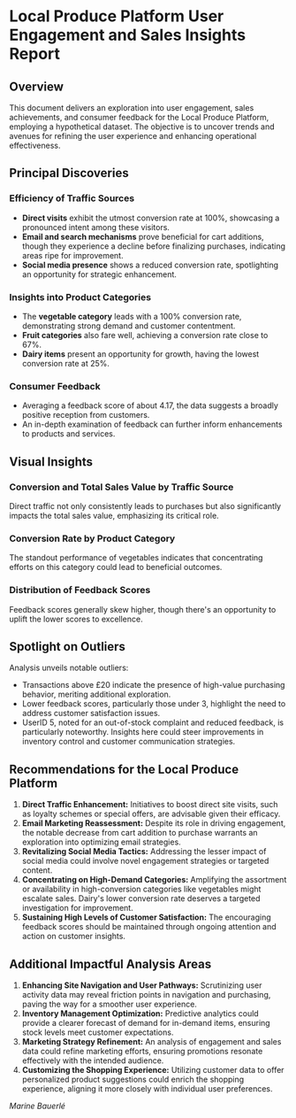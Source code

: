 # Local Produce Platform User Engagement and Sales Insights Report

## Overview
This document delivers an exploration into user engagement, sales achievements, and consumer feedback for the Local Produce Platform, employing a hypothetical dataset. The objective is to uncover trends and avenues for refining the user experience and enhancing operational effectiveness.

## Principal Discoveries
### Efficiency of Traffic Sources
- **Direct visits** exhibit the utmost conversion rate at 100%, showcasing a pronounced intent among these visitors.
- **Email and search mechanisms** prove beneficial for cart additions, though they experience a decline before finalizing purchases, indicating areas ripe for improvement.
- **Social media presence** shows a reduced conversion rate, spotlighting an opportunity for strategic enhancement.

### Insights into Product Categories
- The **vegetable category** leads with a 100% conversion rate, demonstrating strong demand and customer contentment.
- **Fruit categories** also fare well, achieving a conversion rate close to 67%.
- **Dairy items** present an opportunity for growth, having the lowest conversion rate at 25%.

### Consumer Feedback
- Averaging a feedback score of about 4.17, the data suggests a broadly positive reception from customers.
- An in-depth examination of feedback can further inform enhancements to products and services.

## Visual Insights
### Conversion and Total Sales Value by Traffic Source
Direct traffic not only consistently leads to purchases but also significantly impacts the total sales value, emphasizing its critical role.

### Conversion Rate by Product Category
The standout performance of vegetables indicates that concentrating efforts on this category could lead to beneficial outcomes.

### Distribution of Feedback Scores
Feedback scores generally skew higher, though there's an opportunity to uplift the lower scores to excellence.

## Spotlight on Outliers
Analysis unveils notable outliers:
- Transactions above £20 indicate the presence of high-value purchasing behavior, meriting additional exploration.
- Lower feedback scores, particularly those under 3, highlight the need to address customer satisfaction issues.
- UserID 5, noted for an out-of-stock complaint and reduced feedback, is particularly noteworthy. Insights here could steer improvements in inventory control and customer communication strategies.

## Recommendations for the Local Produce Platform

1. **Direct Traffic Enhancement:** Initiatives to boost direct site visits, such as loyalty schemes or special offers, are advisable given their efficacy.
2. **Email Marketing Reassessment:** Despite its role in driving engagement, the notable decrease from cart addition to purchase warrants an exploration into optimizing email strategies.
3. **Revitalizing Social Media Tactics:** Addressing the lesser impact of social media could involve novel engagement strategies or targeted content.
4. **Concentrating on High-Demand Categories:** Amplifying the assortment or availability in high-conversion categories like vegetables might escalate sales. Dairy's lower conversion rate deserves a targeted investigation for improvement.
5. **Sustaining High Levels of Customer Satisfaction:** The encouraging feedback scores should be maintained through ongoing attention and action on customer insights.

## Additional Impactful Analysis Areas
1. **Enhancing Site Navigation and User Pathways:** Scrutinizing user activity data may reveal friction points in navigation and purchasing, paving the way for a smoother user experience.
2. **Inventory Management Optimization:** Predictive analytics could provide a clearer forecast of demand for in-demand items, ensuring stock levels meet customer expectations.
3. **Marketing Strategy Refinement:** An analysis of engagement and sales data could refine marketing efforts, ensuring promotions resonate effectively with the intended audience.
4. **Customizing the Shopping Experience:** Utilizing customer data to offer personalized product suggestions could enrich the shopping experience, aligning it more closely with individual user preferences.

*Marine Bauerlé*
